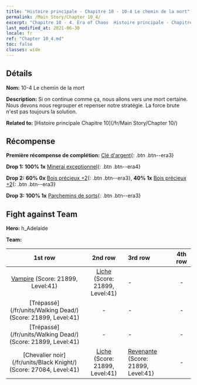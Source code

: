 ```yaml
---
title: "Histoire principale - Chapitre 10 - 10-4 Le chemin de la mort"
permalink: /Main Story/Chapter 10_4/
excerpt: "Chapitre 10 - 4. Era of Chaos  Histoire principale - Chapitre 10_4. 10-4 Le chemin de la mort"
last_modified_at: 2021-06-30
locale: fr
ref: "Chapter 10_4.md"
toc: false
classes: wide
---
```


## Détails

 **Nom:** 10-4 Le chemin de la mort

 **Description:** Si on continue comme ça, nous allons vers une mort certaine. Nous devons nous regrouper et repenser notre stratégie. La force brute n'est pas toujours la solution.

 **Related to:** [Histoire principale Chapitre 10](/fr/Main Story/Chapter 10/)

## Récompense

 **Première récompense de complétion:** [Clé d'argent](/ItemsFR/con_693/){: .btn .btn--era3}

 **Drop 1:** **100% 1x** [Minerai exceptionnel](/ItemsFR/mat_33/){: .btn .btn--era4}

 **Drop 2:** **60% 0x** [Bois précieux +2](/ItemsFR/mat_27/){: .btn .btn--era3}, **40% 1x** [Bois précieux +2](/ItemsFR/mat_27/){: .btn .btn--era3}

 **Drop 3:** **100% 1x** [Parchemins de sorts](/ItemsFR/con_694/){: .btn .btn--era3}


## Fight against Team
 **Hero:** h_Adelaide

 **Team:**


  | 1st row | 2nd row | 3rd row | 4th row |
  |:----:|:----:|:----|:----:|
  | [Vampire](/fr/units/Vampire/) (Score: 21899, Level:41)  | [Liche](/fr/units/Lich/) (Score: 21899, Level:41)  | - | - |
  | [Trépassé](/fr/units/Walking Dead/) (Score: 21899, Level:41)  | - | - | - |
  | [Trépassé](/fr/units/Walking Dead/) (Score: 21899, Level:41)  | - | - | - |
  | [Chevalier noir](/fr/units/Black Knight/) (Score: 27084, Level:41)  | [Liche](/fr/units/Lich/) (Score: 21899, Level:41)  | [Revenante](/fr/units/Wight/) (Score: 21899, Level:41)  | - |


